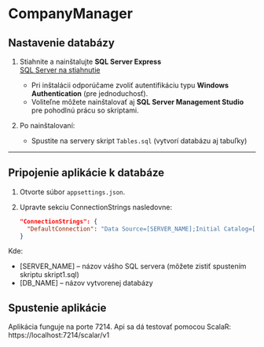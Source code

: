 # CompanyManager

## Nastavenie databázy

1. Stiahnite a nainštalujte **SQL Server Express**  
   [SQL Server na stiahnutie](https://www.microsoft.com/en-us/sql-server/sql-server-downloads)
   - Pri inštalácii odporúčame zvoliť autentifikáciu typu **Windows Authentication** (pre jednoduchosť).
   - Voliteľne môžete nainštalovať aj **SQL Server Management Studio** pre pohodlnú prácu so skriptami.

2. Po nainštalovaní:
   - Spustite na servery skript `Tables.sql` (vytvorí databázu aj tabuľky)

---

## Pripojenie aplikácie k databáze

1. Otvorte súbor `appsettings.json`.
2. Upravte sekciu ConnectionStrings nasledovne:

   ```json
   "ConnectionStrings": {
     "DefaultConnection": "Data Source=[SERVER_NAME];Initial Catalog=[DB_NAME];Trusted_Connection=True;Encrypt=False;TrustServerCertificate=True;"
   }

Kde:
- [SERVER_NAME] – názov vášho SQL servera (môžete zistiť spustením skriptu skript1.sql)
- [DB_NAME] – názov vytvorenej databázy

## Spustenie aplikácie
Aplikácia funguje na porte 7214. Api sa dá testovať pomocou ScalaR: https://localhost:7214/scalar/v1

